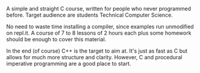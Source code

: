 A simple and straight C course, written for people who never programmed before.
Target audience are students Technical Computer Science.

No need to waste time installing a compiler, since examples run unmodified on repl.it.
A course of 7 to 8 lessons of 2 hours each plus some homework should be enough to cover this material.

In the end (of course) C++ is the target to aim at.
It's just as fast as C but allows for much more structure and clarity.
However, C and procedural imperative programming are a good place to start.
